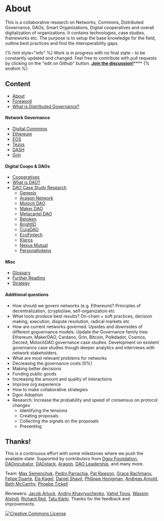 # About

This is a collaborative research on Networks, Commons, Distributed Governance, DAOs, Smart Organizations, Digital cooperatives and overall digitalization of organizations. It contains technologies, case studies, frameworks etc. The purpose is to setup the base knowledge for the field, outline best practices and find the interoperability gaps.

{% hint style="info" %}
Work is in progress with no final state – to be constantly updated and changed. Feel free to contribute with pull requests by clicking on the "edit on Github" button. [**Join the discussion!**](https://forum.dgov.foundation/t/case-study-research/90)\*\*\*\*
{% endhint %}

## **Content**

* [About](./)
* [Foreword](intro-foreword.md)
* [What is Distributed Governance?](what-is-distributed-governance.md)

#### Network Governance

* [Digital Commons](network-governance/digital-commons.md)
* [Ethereum](network-governance/ethereum.md)
* [EOS](network-governance/eos.md)
* [Tezos](network-governance/tezos.md)
* [DASH](network-governance/dash.md)
* [Grin](network-governance/grin.md)

#### Digital Coops & DAOs

* [Cooperatives](daos-coops/cooperatives.md)
* [What is DAO?](daos-coops/why-care-about-daos.md)
* [DAO Case Study Research](daos-coops/dao-case-study-research/)
  * [Genesis](daos-coops/dao-case-study-research/genesis.md)
  * [Aragon Network](daos-coops/dao-case-study-research/aragon-network.md)
  * [Moloch DAO](daos-coops/dao-case-study-research/moloch.md)
  * [Maker DAO](daos-coops/dao-case-study-research/maker.md)
  * [Metacartel DAO](daos-coops/dao-case-study-research/metacartel-dao.md)
  * [Betoken](daos-coops/dao-case-study-research/betoken.md)
  * [BrightID](daos-coops/dao-case-study-research/brightid.md)
  * [CuraDAO](daos-coops/dao-case-study-research/curadao.md)
  * [EcoFintech](daos-coops/dao-case-study-research/ecofintech.md)
  * [Kleros](daos-coops/dao-case-study-research/kleros.md)
  * [Nexus Mutual](daos-coops/dao-case-study-research/nexus-mutual.md)
  * [Personaltokens](daos-coops/dao-case-study-research/personaltokens.md)

#### Misc

* [Glossary](misc/glossary.md)
* [Further Reading](misc/reading-list.md)
* [Strategy](misc/strategy.md)

#### Additional questions

* How should we govern networks \(e.g. Ethereum\)? Principles of decentralization, \(crypto\)law, self-organization etc
* What tools produce best results? On-chain + soft practices, decision making, execution, dispute resolution, radical markets etc
* How are current networks governed. Upsides and downsides of different gogvernance models. Update the Governance family tree: Ethereum, MakerDAO, Cardano, Grin, Bitcoin, Polkdadot, Cosmos, Decred, MolochDAO  governance case studies. Development on existent governance case studies though deeper analytics and interviews with network stakeholders.
* What are most relevant problems for networks
* Decreasing the governance costs \(0%\)
* Making better decisions
* Funding public goods
* Increasing the amount and quality of interactions
* Improve org experience
* How to make collaborative strategies
* Dgov Adoption
* Research: Increase the probability and speed of consensus on protocol changes
  * Identifying the tensions
  * Creating proposals
  * Collecting the signals on the proposals
  * Presenting

## Thanks!

This is a continuous effort with some milestones where we push the available state. Supported by contributors from [Dgov Foundation](https://dgov.foundation/), [DAOincubator](https://daoincubator.org), [DAOstack](https://daostack.io/), [Aragon](https://aragon.org/), [DAO Leadership](https://daoleadership.com/), and many more.

Team: [Max Semenchuk](https://twitter.com/maxsemenchuk), [Pedro Parrachia](https://twitter.com/parrachia), [Pat Rawson](https://twitter.com/papa_raw), [Grace Rachmany](https://twitter.com/RebeccaRachmany), [Felipe Duarte](https://twitter.com/facilitator23), [Ela Kagel](https://twitter.com/ElaKagel), [Daniel Shavit](https://twitter.com/cryptodani), [Philippe Honigman](https://twitter.com/phil_h), [Andreas Arnold](https://twitter.com/sharingandreas), [Beth McCarthy](https://twitter.com/ontologymachine), [Phoebe Tickell](https://twitter.com/solarpunk_girl)

Reviewers: [Jacob Arluck](https://twitter.com/JacobArluck), [Andriy Khavryuchenko](https://twitter.com/akhavr), [Vahid Toosi](https://twitter.com/VahidToosi), [Wassim Alsindi](https://twitter.com/parallelind), [Richard Red](https://twitter.com/RichardRed0x), [Tatu Kärki](https://twitter.com/smokyish). Thanks for the feedback and improvements.

[![Creative Commons License](https://i.creativecommons.org/l/by/4.0/88x31.png)](https://creativecommons.org/licenses/by/4.0/)

